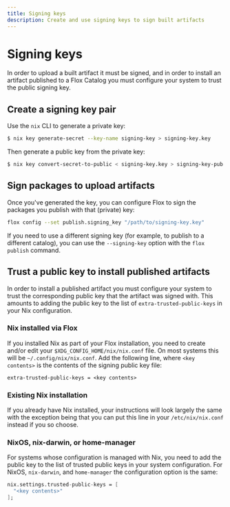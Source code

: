 ```yaml
---
title: Signing keys
description: Create and use signing keys to sign built artifacts
---
```


# Signing keys

In order to upload a built artifact it must be signed, and in order to install an artifact published to a Flox Catalog you must configure your system to trust the public signing key.

## Create a signing key pair

Use the `nix` CLI to generate a private key:

```sh
$ nix key generate-secret --key-name signing-key > signing-key.key
```

Then generate a public key from the private key:

```sh
$ nix key convert-secret-to-public < signing-key.key > signing-key-pub.key
```

## Sign packages to upload artifacts

Once you've generated the key, you can configure Flox to sign the packages
you publish with that (private) key:

```sh
flox config --set publish.signing_key "/path/to/signing-key.key"
```

If you need to use a different signing key (for example, to publish to a different catalog), you can use the `--signing-key` option with the `flox publish` command.

## Trust a public key to install published artifacts

In order to install a published artifact you must configure your system to trust the corresponding public key that the artifact was signed with.
This amounts to adding the public key to the list of `extra-trusted-public-keys` in your Nix configuration.

### Nix installed via Flox

If you installed Nix as part of your Flox installation, you need to create and/or edit your `$XDG_CONFIG_HOME/nix/nix.conf` file.
On most systems this will be `~/.config/nix/nix.conf`.
Add the following line, where `<key contents>` is the contents of the signing public key file:

```text
extra-trusted-public-keys = <key contents>
```

### Existing Nix installation

If you already have Nix installed, your instructions will look largely the same with the exception being that you can put this line in your `/etc/nix/nix.conf` instead if you so choose.

### NixOS, nix-darwin, or home-manager

For systems whose configuration is managed with Nix, you need to add the public key to the list of trusted public keys in your system configuration.
For NixOS, `nix-darwin`, and `home-manager` the configuration option is the same:

```nix
nix.settings.trusted-public-keys = [
  "<key contents>"
];
```
